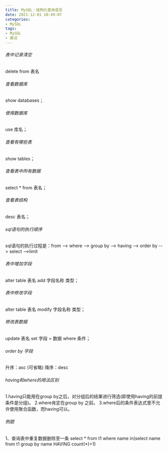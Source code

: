 ```yaml
---
title: MySQL：结构化查询语言
date: 2021-12-01 10:49:07
categories:
- MySQL
tags:
- MySQL
- 面试
---
```

###### 表中记录清空
delete from 表名
###### 查看数据库
show databases；
###### 使用数据库
use  库名；
###### 查看有哪些表
show tables；
###### 查看表中所有数据
select * from 表名；
###### 查看表结构
desc 表名；

###### sql语句的执行顺序
sql语句的执行过程是：from --> where --> group by --> having -->  order by --> select -->limit
###### 表中增加字段
alter table 表名 add 字段名称 类型；  
###### 表中修改字段
alter table 表名 modify 字段名称 类型；
###### 修改表数据
update 表名 set  字段 = 数据 where 条件；

###### order by 字段
升序：asc (可省略)
降序：desc
###### having和where的用法区别
1.having只能用在group by之后，对分组后的结果进行筛选(即使用having的前提条件是分组)。
2.where肯定在group by 之前。
3.where后的条件表达式里不允许使用聚合函数，而having可以。
###### 例题
1、查询表中重复数据删除至一条
select * from t1 where name in(select name from t1 group by name HAVING count(*)>1)